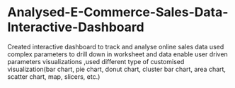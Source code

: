 # Analysed-E-Commerce-Sales-Data-Interactive-Dashboard
Created interactive dashboard to track and analyse online sales data used complex parameters to drill down in worksheet and data enable user driven parameters visualizations ,used different type of customised visualization(bar chart, pie chart, donut chart, cluster bar chart, area chart, scatter chart, map, slicers, etc.)
